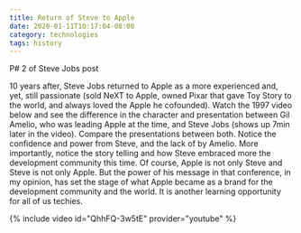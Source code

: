 ```yaml
---
title: Return of Steve to Apple
date: 2020-01-11T10:17:04-08:00
category: technologies
tags: history 
---
```

P# 2 of Steve Jobs post

10 years after, Steve Jobs returned to Apple as a more experienced and, yet, still passionate (sold NeXT to Apple, owned Pixar that gave Toy Story to the world, and always loved the Apple he cofounded). Watch the 1997 video below and see the difference in the character and presentation between Gil Amelio, who was leading Apple at the time, and Steve Jobs (shows up 7min later in the video). Compare the presentations between both. Notice the confidence and power from Steve, and the lack of by Amelio. More importantly, notice the story telling and how Steve embraced more the development community this time. Of course, Apple is not only Steve and Steve is not only Apple. But the power of his message in that conference, in my opinion, has set the stage of what Apple became as a brand for the development community and the world. It is another learning opportunity for all of us techies.

{% include video id="QhhFQ-3w5tE" provider="youtube" %}
